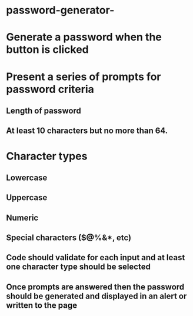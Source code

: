 # password-generator-
# Generate a password when the button is clicked

# Present a series of prompts for password criteria

## Length of password

## At least 10 characters but no more than 64.


# Character types

## Lowercase
## Uppercase
## Numeric
## Special characters ($@%&*, etc)




## Code should validate for each input and at least one character type should be selected
## Once prompts are answered then the password should be generated and displayed in an alert or written to the page